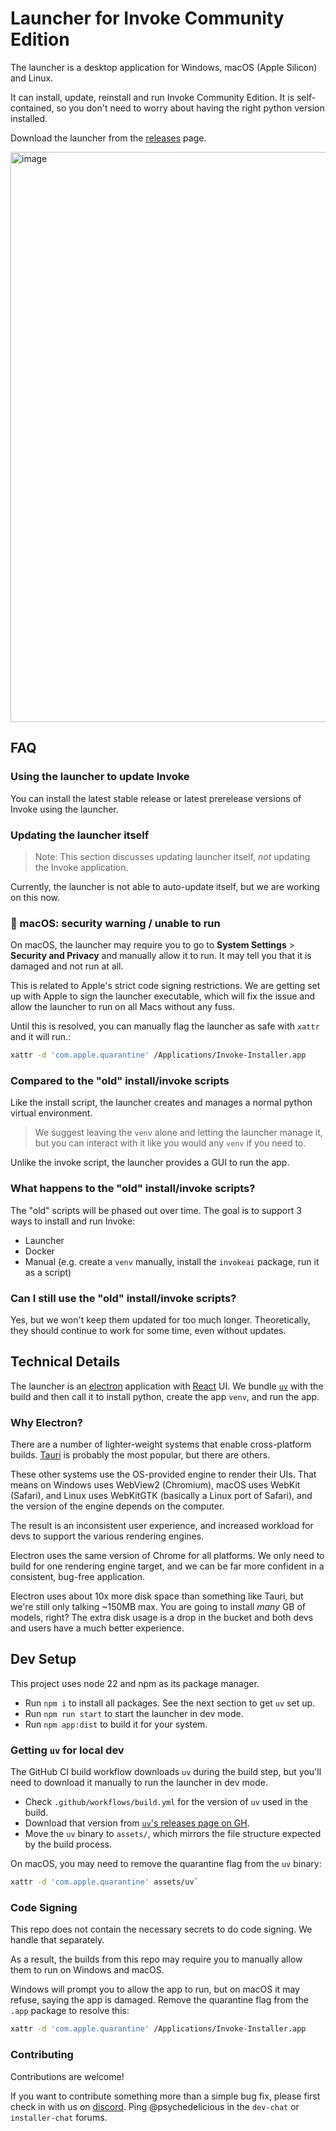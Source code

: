 # Launcher for Invoke Community Edition

The launcher is a desktop application for Windows, macOS (Apple Silicon) and Linux.

It can install, update, reinstall and run Invoke Community Edition. It is self-contained, so you don't need to worry about having the right python version installed.

Download the launcher from the [releases](https://github.com/invoke-ai/launcher/releases) page.

<img width="912" alt="image" src="https://github.com/user-attachments/assets/cd676db3-b8e6-4dcc-b7a9-e442ed98a616" />

## FAQ

### Using the launcher to update Invoke

You can install the latest stable release or latest prerelease versions of Invoke using the launcher.

### Updating the launcher itself

> Note: This section discusses updating launcher itself, _not_ updating the Invoke application.

Currently, the launcher is not able to auto-update itself, but we are working on this now.

### 🚨 macOS: security warning / unable to run

On macOS, the launcher may require you to go to **System Settings** > **Security and Privacy** and manually allow it to run. It may tell you that it is damaged and not run at all.

This is related to Apple's strict code signing restrictions. We are getting set up with Apple to sign the launcher executable, which will fix the issue and allow the launcher to run on all Macs without any fuss.

Until this is resolved, you can manually flag the launcher as safe with `xattr` and it will run.:

```zsh
xattr -d 'com.apple.quarantine' /Applications/Invoke-Installer.app
```

### Compared to the "old" install/invoke scripts

Like the install script, the launcher creates and manages a normal python virtual environment.

> We suggest leaving the `venv` alone and letting the launcher manage it, but you can interact with it like you would any `venv` if you need to.

Unlike the invoke script, the launcher provides a GUI to run the app.

### What happens to the "old" install/invoke scripts?

The "old" scripts will be phased out over time. The goal is to support 3 ways to install and run Invoke:

- Launcher
- Docker
- Manual (e.g. create a `venv` manually, install the `invokeai` package, run it as a script)

### Can I still use the "old" install/invoke scripts?

Yes, but we won't keep them updated for too much longer. Theoretically, they should continue to work for some time, even without updates.

## Technical Details

The launcher is an [electron](https://github.com/electron/electron) application with [React](https://github.com/facebook/react) UI. We bundle [`uv`](https://github.com/astral-sh/uv) with the build and then call it to install python, create the app `venv`, and run the app.

### Why Electron?

There are a number of lighter-weight systems that enable cross-platform builds. [Tauri](https://tauri.app/) is probably the most popular, but there are others.

These other systems use the OS-provided engine to render their UIs. That means on Windows uses WebView2 (Chromium), macOS uses WebKit (Safari), and Linux uses WebKitGTK (basically a Linux port of Safari), and the version of the engine depends on the computer.

The result is an inconsistent user experience, and increased workload for devs to support the various rendering engines.

Electron uses the same version of Chrome for all platforms. We only need to build for one rendering engine target, and we can be far more confident in a consistent, bug-free application.

Electron uses about 10x more disk space than something like Tauri, but we're still only talking ~150MB max. You are going to install _many_ GB of models, right? The extra disk usage is a drop in the bucket and both devs and users have a much better experience.

## Dev Setup

This project uses node 22 and npm as its package manager.

- Run `npm i` to install all packages. See the next section to get `uv` set up.
- Run `npm run start` to start the launcher in dev mode.
- Run `npm app:dist` to build it for your system.

### Getting `uv` for local dev

The GitHub CI build workflow downloads `uv` during the build step, but you'll need to download it manually to run the launcher in dev mode.

- Check `.github/workflows/build.yml` for the version of `uv` used in the build.
- Download that version from [`uv`'s releases page on GH](https://github.com/astral-sh/uv/releases).
- Move the `uv` binary to `assets/`, which mirrors the file structure expected by the build process.

On macOS, you may need to remove the quarantine flag from the `uv` binary:

```sh
xattr -d 'com.apple.quarantine' assets/uv`
```

### Code Signing

This repo does not contain the necessary secrets to do code signing. We handle that separately.

As a result, the builds from this repo may require you to manually allow them to run on Windows and macOS.

Windows will prompt you to allow the app to run, but on macOS it may refuse, saying the app is damaged. Remove the quarantine flag from the `.app` package to resolve this:

```zsh
xattr -d 'com.apple.quarantine' /Applications/Invoke-Installer.app
```

### Contributing

Contributions are welcome!

If you want to contribute something more than a simple bug fix, please first check in with us on [discord](https://discord.gg/ZmtBAhwWhy). Ping @psychedelicious in the `dev-chat` or `installer-chat` forums.
